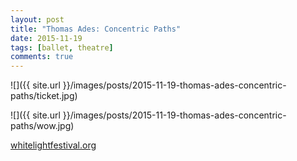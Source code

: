 ```yaml
---
layout: post
title: "Thomas Ades: Concentric Paths"
date: 2015-11-19
tags: [ballet, theatre]
comments: true
---
```

![]({{ site.url }}/images/posts/2015-11-19-thomas-ades-concentric-paths/ticket.jpg)

![]({{ site.url }}/images/posts/2015-11-19-thomas-ades-concentric-paths/wow.jpg)

[whitelightfestival.org](http://whitelightfestival.org/events/concentric-paths)
